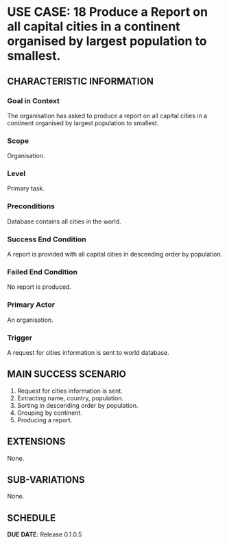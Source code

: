 # USE CASE: 18 Produce a Report on all capital cities in a continent organised by largest population to smallest.

## CHARACTERISTIC INFORMATION

### Goal in Context

The organisation has asked to produce a report on all capital cities in a continent organised by largest population to smallest.

### Scope

Organisation.

### Level

Primary task.

### Preconditions

Database contains all cities in the world.

### Success End Condition

A report is provided with all capital cities in descending order by population.

### Failed End Condition

No report is produced.

### Primary Actor

An organisation.

### Trigger

A request for cities information is sent to world database.

## MAIN SUCCESS SCENARIO

1. Request for cities information is sent.
2. Extracting name, country, population.
3. Sorting in descending order by population.
4. Grouping by continent.
5. Producing a report.

## EXTENSIONS

None.

## SUB-VARIATIONS

None.

## SCHEDULE

**DUE DATE**: Release 0.1.0.5